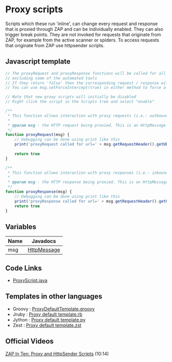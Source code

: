 Proxy scripts
=============

Scripts which these run 'inline', can change every request and response that is proxied through ZAP and can be individually enabled. 
They can also trigger break points. 
They are not invoked for requests that originate from ZAP, for example from the active scanner or spiders.
To access requests that originate from ZAP use httpsender scripts.

## Javascript template

```javascript
// The proxyRequest and proxyResponse functions will be called for all requests  and responses made via ZAP, 
// excluding some of the automated tools
// If they return 'false' then the corresponding request / response will be dropped. 
// You can use msg.setForceIntercept(true) in either method to force a break point

// Note that new proxy scripts will initially be disabled
// Right click the script in the Scripts tree and select "enable"  

/**
 * This function allows interaction with proxy requests (i.e.: outbound from the browser/client to the server).
 * 
 * @param msg - the HTTP request being proxied. This is an HttpMessage object.
 */
function proxyRequest(msg) {
	// Debugging can be done using print like this
	print('proxyRequest called for url=' + msg.getRequestHeader().getURI().toString())
	
	return true
}

/**
 * This function allows interaction with proxy responses (i.e.: inbound from the server to the browser/client).
 * 
 * @param msg - the HTTP response being proxied. This is an HttpMessage object.
 */
function proxyResponse(msg) {
	// Debugging can be done using print like this
	print('proxyResponse called for url=' + msg.getRequestHeader().getURI().toString())
	return true
}
```
## Variables
| Name | Javadocs |
| --- | --- |
| msg | [HttpMessage](https://static.javadoc.io/org.zaproxy/zap/2.8.0/org/parosproxy/paros/network/HttpMessage.html) |

## Code Links
* [ProxyScript.java](https://github.com/zaproxy/zaproxy/blob/main/zap/src/main/java/org/zaproxy/zap/extension/script/ProxyScript.java)

## Templates in other languages

* Groovy : [ProxyDefaultTemplate.groovy](https://github.com/zaproxy/zap-extensions/blob/main/addOns/groovy/src/main/zapHomeFiles/scripts/templates/proxy/ProxyDefaultTemplate.groovy)
* Jruby : [Proxy default template.rb](https://github.com/zaproxy/zap-extensions/blob/main/addOns/jruby/src/main/zapHomeFiles/scripts/templates/proxy/Proxy%20default%20template.rb)
* Jython : [Proxy default template.py](https://github.com/zaproxy/zap-extensions/blob/main/addOns/jython/src/main/zapHomeFiles/scripts/templates/proxy/Proxy%20default%20template.py)
* Zest : [Proxy default template.zst](https://github.com/zaproxy/zap-extensions/blob/main/addOns/zest/src/main/zapHomeFiles/scripts/templates/proxy/Proxy%20default%20template.zst)


## Official Videos

[ZAP In Ten: Proxy and HttpSender Scripts](https://play.sonatype.com/watch/4no8EY1iB8RdnQLPFpYi2a) (10:14)

